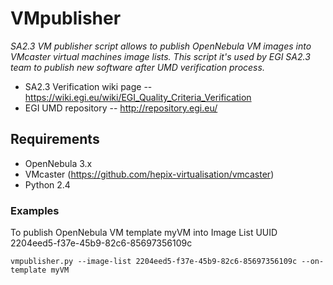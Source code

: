 VMpublisher
===========

_SA2.3 VM publisher script allows to publish OpenNebula VM images into VMcaster virtual machines image lists._
_This script it's used by EGI SA2.3 team to publish new software after UMD verification process._

* SA2.3 Verification wiki page -- https://wiki.egi.eu/wiki/EGI_Quality_Criteria_Verification
* EGI UMD repository -- http://repository.egi.eu/

Requirements
------------

* OpenNebula 3.x
* VMcaster (https://github.com/hepix-virtualisation/vmcaster)
* Python 2.4

### Examples
To publish OpenNebula VM template myVM into Image List UUID 2204eed5-f37e-45b9-82c6-85697356109c
~~~
vmpublisher.py --image-list 2204eed5-f37e-45b9-82c6-85697356109c --on-template myVM
~~~





